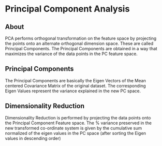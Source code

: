 # Principal Component Analysis

## About 
PCA performs orthogonal transformation on the feature space by projecting the points onto an alternate orthogonal dimension space. These are called Principal Components. The Principal Components are obtained in a way that maximizes the variance of the data points in the PC feature space.

## Principal Components
The Principal Components are basically the Eigen Vectors of the Mean centered Covariance Matrix of the original dataset. The corresponding Eigen Values represent the variance explained in the new PC space. 

## Dimensionality Reduction
Dimensionality Reduction is performed by projecting the data points onto the Principal Component Feature space. The % variance preserved in the new transformed co-ordinate system is given by the cumulative sum normalized of the eigen values in the PC space (after sorting the Eigen values in descending order) 
